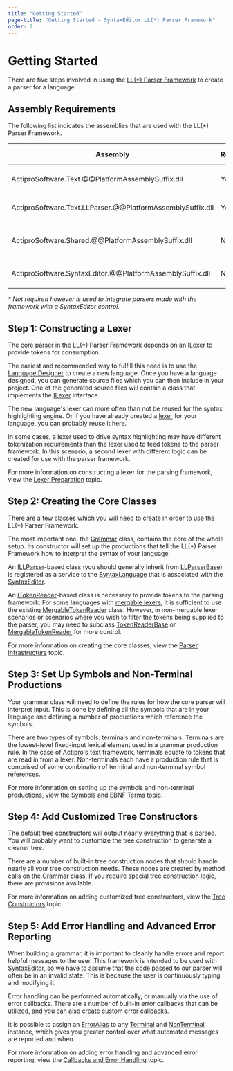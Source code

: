 ```yaml
---
title: "Getting Started"
page-title: "Getting Started - SyntaxEditor LL(*) Parser Framework"
order: 2
---
```

# Getting Started

There are five steps involved in using the [LL(*) Parser Framework](index.md) to create a parser for a language.

## Assembly Requirements

The following list indicates the assemblies that are used with the LL(*) Parser Framework.

| Assembly | Required | Author | Licensed With | Description |
|-----|-----|-----|-----|-----|
| ActiproSoftware.Text.@@PlatformAssemblySuffix.dll | Yes | Actipro | SyntaxEditor | Core text/parsing framework for SyntaxEditor |
| ActiproSoftware.Text.LLParser.@@PlatformAssemblySuffix.dll | Yes | Actipro | SyntaxEditor | LL parser framework implementation |
| ActiproSoftware.Shared.@@PlatformAssemblySuffix.dll | No \* | Actipro | SyntaxEditor | Core framework for all Actipro @@PlatformName controls |
| ActiproSoftware.SyntaxEditor.@@PlatformAssemblySuffix.dll | No \* | Actipro | SyntaxEditor | SyntaxEditor for @@PlatformName control |

*\* Not required however is used to integrate parsers made with the framework with a SyntaxEditor control.*

## Step 1: Constructing a Lexer

The core parser in the LL(*) Parser Framework depends on an [ILexer](xref:ActiproSoftware.Text.Lexing.ILexer) to provide tokens for consumption.

The easiest and recommended way to fulfill this need is to use the [Language Designer](../language-designer-tool/index.md) to create a new language.  Once you have a language designed, you can generate source files which you can then include in your project.  One of the generated source files will contain a class that implements the [ILexer](xref:ActiproSoftware.Text.Lexing.ILexer) interface.

The new language's lexer can more often than not be reused for the syntax highlighting engine.  Or if you have already created a [lexer](../language-creation/feature-services/lexer.md) for your language, you can probably reuse it here.

In some cases, a lexer used to drive syntax highlighting may have different tokenization requirements than the lexer used to feed tokens to the parser framework.  In this scenario, a second lexer with different logic can be created for use with the parser framework.

For more information on constructing a lexer for the parsing framework, view the [Lexer Preparation](lexer-preparation.md) topic.

## Step 2: Creating the Core Classes

There are a few classes which you will need to create in order to use the LL(*) Parser Framework.

The most important one, the [Grammar](xref:ActiproSoftware.Text.Parsing.LLParser.Implementation.Grammar) class, contains the core of the whole setup.  Its constructor will set up the productions that tell the LL(*) Parser Framework how to interpret the syntax of your language.

An [ILLParser](xref:ActiproSoftware.Text.Parsing.LLParser.ILLParser)-based class (you should generally inherit from [LLParserBase](xref:ActiproSoftware.Text.Parsing.LLParser.Implementation.LLParserBase)) is registered as a service to the [SyntaxLanguage](xref:ActiproSoftware.Text.Implementation.SyntaxLanguage) that is associated with the [SyntaxEditor](../index.md).

An [ITokenReader](xref:ActiproSoftware.Text.Parsing.LLParser.ITokenReader)-based class is necessary to provide tokens to the parsing framework.  For some languages with [mergable lexers](../text-parsing/lexing/basic-concepts.md), it is sufficient to use the existing [MergableTokenReader](xref:ActiproSoftware.Text.Parsing.LLParser.Implementation.MergableTokenReader) class.  However, in non-mergable lexer scenarios or scenarios where you wish to filter the tokens being supplied to the parser, you may need to subclass [TokenReaderBase](xref:ActiproSoftware.Text.Parsing.LLParser.Implementation.TokenReaderBase) or [MergableTokenReader](xref:ActiproSoftware.Text.Parsing.LLParser.Implementation.MergableTokenReader) for more control.

For more information on creating the core classes, view the [Parser Infrastructure](parser-infrastructure.md) topic.

## Step 3: Set Up Symbols and Non-Terminal Productions

Your grammar class will need to define the rules for how the core parser will interpret input.  This is done by defining all the symbols that are in your language and defining a number of productions which reference the symbols.

There are two types of symbols: terminals and non-terminals.  Terminals are the lowest-level fixed-input lexical element used in a grammar production rule.  In the case of Actipro's text framework, terminals equate to tokens that are read in from a lexer.  Non-terminals each have a production rule that is comprised of some combination of terminal and non-terminal symbol references.

For more information on setting up the symbols and non-terminal productions, view the [Symbols and EBNF Terms](symbols-and-terms.md) topic.

## Step 4: Add Customized Tree Constructors

The default tree constructors will output nearly everything that is parsed.  You will probably want to customize the tree construction to generate a cleaner tree.

There are a number of built-in tree construction nodes that should handle nearly all your tree construction needs.  These nodes are created by method calls on the [Grammar](xref:ActiproSoftware.Text.Parsing.LLParser.Implementation.Grammar) class.  If you require special tree construction logic, there are provisions available.

For more information on adding customized tree constructors, view the [Tree Constructors](tree-constructors.md) topic.

## Step 5: Add Error Handling and Advanced Error Reporting

When building a grammar, it is important to cleanly handle errors and report helpful messages to the user.  This framework is intended to be used with [SyntaxEditor](../index.md), so we have to assume that the code passed to our parser will often be in an invalid state.  This is because the user is continuously typing and modifying it.

Error handling can be performed automatically, or manually via the use of error callbacks.  There are a number of built-in error callbacks that can be utilized, and you can also create custom error callbacks.

It is possible to assign an [ErrorAlias](xref:ActiproSoftware.Text.Parsing.LLParser.Implementation.Symbol.ErrorAlias) to any [Terminal](xref:ActiproSoftware.Text.Parsing.LLParser.Implementation.Terminal) and [NonTerminal](xref:ActiproSoftware.Text.Parsing.LLParser.Implementation.NonTerminal) instance, which gives you greater control over what automated messages are reported and when.

For more information on adding error handling and advanced error reporting, view the [Callbacks and Error Handling](callbacks-and-error-handling.md) topic.
